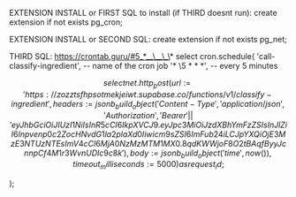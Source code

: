 EXTENSION INSTALL or FIRST SQL to install (if THIRD doesnt run):
create extension if not exists pg_cron;

EXTENSION INSTALL or SECOND SQL:
create extension if not exists pg_net;

THIRD SQL: https://crontab.guru/#5_*__\__\_\*
select cron.schedule(
'call-classify-ingredient', -- name of the cron job
'\* \5 \* \* \*', -- every 5 minutes

$$
select
net.http_post(
  url:='https://zozztsfhpsotmekjeiwt.supabase.co/functions/v1/classify-ingredient',
  headers:=jsonb_build_object('Content-Type','application/json', 'Authorization', 'Bearer ' || 'eyJhbGciOiJIUzI1NiIsInR5cCI6IkpXVCJ9.eyJpc3MiOiJzdXBhYmFzZSIsInJlZiI6Inpvenp0c2ZocHNvdG1la2plaXd0Iiwicm9sZSI6ImFub24iLCJpYXQiOjE3MzE3NTUzNTEsImV4cCI6MjA0NzMzMTM1MX0.8qdKWWjoF8O2tBAqfByyJcnnpCf4M1r3WvnUDIc9c8k'),
  body:=jsonb_build_object('time', now()),
  timeout_milliseconds:=5000
) as request_id;
$$

);
